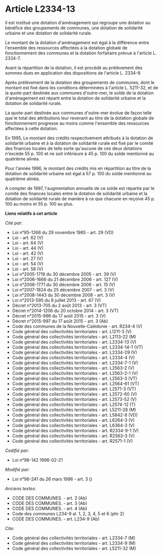 # Article L2334-13

Il est institué une dotation d'aménagement qui regroupe une dotation au bénéfice des groupements de communes, une dotation de
solidarité urbaine et une dotation de solidarité rurale.

Le montant de la dotation d'aménagement est égal à la différence entre l'ensemble des ressources affectées à la dotation
globale de fonctionnement des communes et la dotation forfaitaire prévue à l'article L. 2334-7.

Avant la répartition de la dotation, il est procédé au prélèvement des sommes dues en application des dispositions de
l'article L. 2334-9.

Après prélèvement de la dotation des groupements de communes, dont le montant est fixé dans les conditions déterminées à
l'article L. 5211-32, et de la quote-part destinée aux communes d'outre-mer, le solde de la dotation d'aménagement est
réparti entre la dotation de solidarité urbaine et la dotation de solidarité rurale.

La quote-part destinée aux communes d'outre-mer évolue de façon telle que le total des attributions leur revenant au titre de
la dotation globale de fonctionnement progresse au moins comme l'ensemble des ressources affectées à cette dotation.

En 1995, Le montant des crédits respectivement attribués à la dotation de solidarité urbaine et à la dotation de solidarité
rurale est fixé par le comité des finances locales de telle sorte qu'aucune de ces deux dotations n'excède 55 p. 100 et ne
soit inférieure à 45 p. 100 du solde mentionné au quatrième alinéa.

Pour l'année 1996, le montant des crédits mis en répartition au titre de la dotation de solidarité urbaine est égal à 57 p.
100 du solde mentionné au quatrième alinéa.

A compter de 1997, l'augmentation annuelle de ce solde est répartie par le comité des finances locales entre la dotation de
solidarité urbaine et la dotation de solidarité rurale de manière à ce que chacune en reçoive 45 p. 100 au moins et 55 p. 100
au plus.

**Liens relatifs à cet article**

_Cité par_:

  - Loi n°85-1268 du 29 novembre 1985 - art. 29 (VD)
  - Loi - art. 62 (V)
  - Loi - art. 64 (V)
  - Loi - art. 44 (V)
  - Loi - art. 42 (V)
  - Loi - art. 27 (V)
  - Loi - art. 54 (V)
  - Loi - art. 58 (V)
  - Loi n°2005-1719 du 30 décembre 2005 - art. 39 (V)
  - Loi n°2006-1666 du 21 décembre 2006 - art. 127 (V)
  - Loi n°2006-1771 du 30 décembre 2006 - art. 15 (V)
  - Loi n°2007-1824 du 25 décembre 2007 - art. 3 (V)
  - Loi n°2008-1443 du 30 décembre 2008 - art. 3 (V)
  - Loi n°2013-595 du 8 juillet 2013 - art. 67 (V)
  - Décret n°2013-705 du 2 août 2013 - art. 3 (VT)
  - Décret n°2014-1206 du 20 octobre 2014 - art. 3 (VT)
  - Décret n°2015-996 du 17 août 2015 - art. 3 (V)
  - Décret n°2015-997 du 17 août 2015 - art. 3 (Ab)
  - Code des communes de la Nouvelle-Calédonie - art. R234-4 (V)
  - Code général des collectivités territoriales - art. L1211-3 (V)
  - Code général des collectivités territoriales - art. L2113-22 (M)
  - Code général des collectivités territoriales - art. L2334-13 (V)
  - Code général des collectivités territoriales - art. L2334-14-1 (VT)
  - Code général des collectivités territoriales - art. L2334-29 (V)
  - Code général des collectivités territoriales - art. L2334-4 (V)
  - Code général des collectivités territoriales - art. L2334-7-1 (V)
  - Code général des collectivités territoriales - art. L2563-2 (V)
  - Code général des collectivités territoriales - art. L2563-2-1 (V)
  - Code général des collectivités territoriales - art. L2563-3 (VT)
  - Code général des collectivités territoriales - art. L2564-61 (VT)
  - Code général des collectivités territoriales - art. L2571-3 (VT)
  - Code général des collectivités territoriales - art. L2572-60 (V)
  - Code général des collectivités territoriales - art. L2573-52 (V)
  - Code général des collectivités territoriales - art. L2574-12 (T)
  - Code général des collectivités territoriales - art. L5211-28 (M)
  - Code général des collectivités territoriales - art. L5842-8 (VD)
  - Code général des collectivités territoriales - art. L6264-3 (V)
  - Code général des collectivités territoriales - art. L6364-3 (V)
  - Code général des collectivités territoriales - art. R2334-9-1 (V)
  - Code général des collectivités territoriales - art. R2563-3 (V)
  - Code général des collectivités territoriales - art. R2571-1 (V)

_Codifié par_:

  - Loi n°96-142 1996-02-21

_Modifié par_:

  - Loi n°96-241 du 26 mars 1996 - art. 3 ()

_Anciens textes_:

  - CODE DES COMMUNES. - art. 2 (Ab)
  - CODE DES COMMUNES. - art. 3 (Ab)
  - CODE DES COMMUNES. - art. 4 (Ab)
  - Code des communes L234-9 al. 1, 2, 3, 4, 5 et 6 (phr 2)
  - CODE DES COMMUNES. - art. L234-9 (Ab)

_Cite_:

  - Code général des collectivités territoriales - art. L2334-7 (M)
  - Code général des collectivités territoriales - art. L2334-9 (M)
  - Code général des collectivités territoriales - art. L5211-32 (M)
